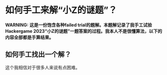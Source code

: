 # 如何手工来解“小Z的谜题”？ #

**WARNING:**
**这是一份饱含各种failed trial的题解。本题解记录了我手工试验Hackergame 2023“小Z的谜题”一题答案的过程。我本人不是很懂算法，以下的内容全部都是手算结果。**
## 如何手工找出一个解？ ##
这个我相信对于很多人来说有点困难。
